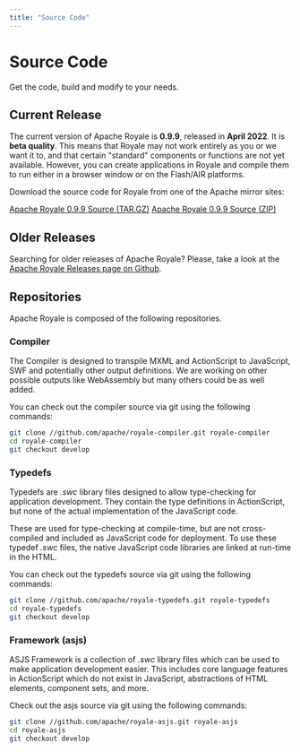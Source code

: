 ```yaml
---
title: "Source Code"
---
```

# Source Code

Get the code, build and modify to your needs.

## Current Release

The current version of Apache Royale is **0.9.9**, released in **April 2022**. It is **beta quality**. This means that Royale may not work entirely as you or we want it to, and that certain "standard" components or functions are not yet available. However, you can create applications in Royale and compile them to run either in a browser window or on the Flash/AIR platforms.

Download the source code for Royale from one of the Apache mirror sites:

<div class="btn-group">
<a class="btn btn-download" href="http://www.apache.org/dyn/closer.lua/royale/0.9.9/apache-royale-0.9.9-src.tar.gz"><i class="fa fa-download"></i> Apache Royale 0.9.9 Source (TAR.GZ)</a>
<a class="btn btn-download" href="http://www.apache.org/dyn/closer.lua/royale/0.9.9/apache-royale-0.9.9-src.zip"><i class="fa fa-download"></i> Apache Royale 0.9.9 Source (ZIP)</a>
</div>

## Older Releases

Searching for older releases of Apache Royale? Please, take a look at the [Apache Royale Releases page on Github](https://github.com/apache/royale-asjs/releases).

## Repositories

Apache Royale is composed of the following repositories.

### Compiler

The Compiler is designed to transpile MXML and ActionScript to JavaScript, SWF and potentially other output definitions. We are working on other possible outputs like WebAssembly but many others could be as well added.

You can check out the compiler source via git using the following commands:

```sh
git clone //github.com/apache/royale-compiler.git royale-compiler
cd royale-compiler
git checkout develop
```

### Typedefs

Typedefs are _.swc_ library files designed to allow type-checking for application development. They contain the type definitions in ActionScript, but none of the actual implementation of the JavaScript code.

These are used for type-checking at compile-time, but are not cross-compiled and included as JavaScript code for deployment. To use these typedef _.swc_ files, the native JavaScript code libraries are linked at run-time in the HTML.

You can check out the typedefs source via git using the following commands:

```sh
git clone //github.com/apache/royale-typedefs.git royale-typedefs
cd royale-typedefs
git checkout develop
```

### Framework (asjs)

ASJS Framework is a collection of _.swc_ library files which can be used to make application development easier. This includes core language features in ActionScript which do not exist in JavaScript, abstractions of HTML elements, component sets, and more.

Check out the asjs source via git using the following commands:

```sh
git clone //github.com/apache/royale-asjs.git royale-asjs
cd royale-asjs
git checkout develop
```
